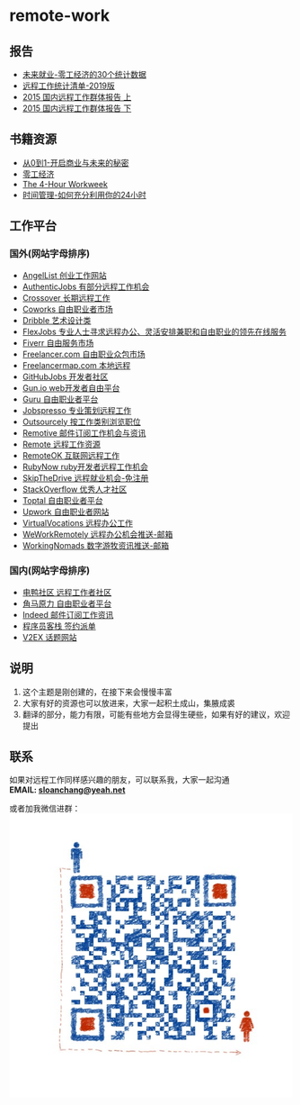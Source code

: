 # remote-work

## 报告
* [未来就业-零工经济的30个统计数据](https://github.com/sloan-zhang/remote-work/blob/master/Report/Statistics/%E6%9C%AA%E6%9D%A5%E5%B0%B1%E4%B8%9A-%E9%9B%B6%E5%B7%A5%E7%BB%8F%E6%B5%8E%E7%9A%8430%E4%B8%AA%E7%BB%9F%E8%AE%A1%E6%95%B0%E6%8D%AE.md)
* [远程工作统计清单-2019版](https://github.com/sloan-zhang/remote-work/blob/master/Report/Statistics/%E8%BF%9C%E7%A8%8B%E5%B7%A5%E4%BD%9C%E7%BB%9F%E8%AE%A1%E6%B8%85%E5%8D%95-2019%E7%89%88.md)
* [2015 国内远程工作群体报告 上](https://3cwork.com/discussions/733)
* [2015 国内远程工作群体报告 下](https://3cwork.com/discussions/747)

## 书籍资源
* [从0到1-开启商业与未来的秘密](https://github.com/sloan-zhang/remote-work/blob/master/doc/%E4%BB%8E0%E5%88%B01-%E5%BC%80%E5%90%AF%E5%95%86%E4%B8%9A%E4%B8%8E%E6%9C%AA%E6%9D%A5%E7%9A%84%E7%A7%98%E5%AF%86.pdf)
* [零工经济](https://github.com/sloan-zhang/remote-work/tree/master/doc/%E9%9B%B6%E5%B7%A5%E7%BB%8F%E6%B5%8E)
* [The 4-Hour Workweek](https://github.com/sloan-zhang/remote-work/blob/master/doc/The%204-Hour%20Workweek.pdf)
* [时间管理-如何充分利用你的24小时](https://github.com/sloan-zhang/remote-work/blob/master/doc/%E6%97%B6%E9%97%B4%E7%AE%A1%E7%90%86%E2%80%94%E2%80%94%E5%A6%82%E4%BD%95%E5%85%85%E5%88%86%E5%88%A9%E7%94%A8%E4%BD%A0%E7%9A%8424%E5%B0%8F%E6%97%B6.pdf)

## 工作平台

### 国外(网站字母排序)
* [AngelList 创业工作网站](https://angel.co/)
* [AuthenticJobs 有部分远程工作机会](http://www.authenticjobs.com/)
* [Crossover 长期远程工作](https://www.crossover.com/)
* [Coworks 自由职业者市场](https://coworks.com/)
* [Dribble 艺术设计类](https://dribbble.com/jobs)
* [FlexJobs 专业人士寻求远程办公、灵活安排兼职和自由职业的领先在线服务](https://www.flexjobs.com/)
* [Fiverr 自由服务市场](https://www.fiverr.com/)
* [Freelancer.com 自由职业众包市场](https://www.freelancer.com/)
* [Freelancermap.com 本地远程](https://www.freelancermap.com/)
* [GitHubJobs 开发者社区](https://jobs.github.com/)
* [Gun.io web开发者自由平台](https://www.gun.io/)
* [Guru 自由职业者平台](https://www.guru.com/)
* [Jobspresso 专业策划远程工作](https://jobspresso.co/)
* [Outsourcely 按工作类别浏览职位](https://www.outsourcely.com/)
* [Remotive 邮件订阅工作机会与资讯](https://remotive.io/)
* [Remote 远程工作资源](https://remote.co/)
* [RemoteOK 互联网远程工作](https://remoteok.io/)
* [RubyNow ruby开发者远程工作机会](https://jobs.rubynow.com/)
* [SkipTheDrive 远程就业机会-免注册](https://www.skipthedrive.com/)
* [StackOverflow 优秀人才社区](https://stackoverflow.com/)
* [Toptal 自由职业者平台](https://www.toptal.com/)
* [Upwork 自由职业者网站](https://www.upwork.com/)
* [VirtualVocations 远程办公工作](https://www.virtualvocations.com/)
* [WeWorkRemotely 远程办公机会推送-邮箱](https://weworkremotely.com/)
* [WorkingNomads 数字游牧资讯推送-邮箱](https://www.workingnomads.co/jobs)

### 国内(网站字母排序)
* [电鸭社区 远程工作者社区](https://eleduck.com/)
* [角马原力 自由职业者平台](http://www.gnuforce.com/)
* [Indeed 邮件订阅工作资讯](https://cn.indeed.com/%E5%B7%A5%E4%BD%9C-%E8%BF%9C%E7%A8%8B%E5%8A%9E%E5%85%AC)
* [程序员客栈 签约派单](https://www.proginn.com/)
* [V2EX 话题网站](https://www.v2ex.com/)

## 说明
1. 这个主题是刚创建的，在接下来会慢慢丰富
2. 大家有好的资源也可以放进来，大家一起积土成山，集腋成裘
3. 翻译的部分，能力有限，可能有些地方会显得生硬些，如果有好的建议，欢迎提出

## 联系
如果对远程工作同样感兴趣的朋友，可以联系我，大家一起沟通  
**EMAIL: sloanchang@yeah.net** 

或者加我微信进群：  
![img](https://github.com/sloan-zhang/remote-work/blob/master/img/wx.jpg)
